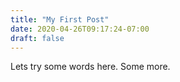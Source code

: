 ```yaml
---
title: "My First Post"
date: 2020-04-26T09:17:24-07:00
draft: false
---
```


Lets try some words here.  Some more.